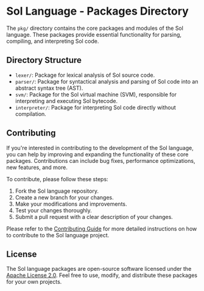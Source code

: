 # Sol Language - Packages Directory

The `pkg/` directory contains the core packages and modules of the Sol language. These packages provide essential functionality for parsing, compiling, and interpreting Sol code.

## Directory Structure

- `lexer/`: Package for lexical analysis of Sol source code.
- `parser/`: Package for syntactical analysis and parsing of Sol code into an abstract syntax tree (AST).
- `svm/`: Package for the Sol virtual machine (SVM), responsible for interpreting and executing Sol bytecode.
- `interpreter/`: Package for interpreting Sol code directly without compilation.

## Contributing

If you're interested in contributing to the development of the Sol language, you can help by improving and expanding the functionality of these core packages. Contributions can include bug fixes, performance optimizations, new features, and more.

To contribute, please follow these steps:
1. Fork the Sol language repository.
2. Create a new branch for your changes.
3. Make your modifications and improvements.
4. Test your changes thoroughly.
5. Submit a pull request with a clear description of your changes.

Please refer to the [Contributing Guide](../docs/contributing.md) for more detailed instructions on how to contribute to the Sol language project.

## License

The Sol language packages are open-source software licensed under the [Apache License 2.0](../LICENSE). Feel free to use, modify, and distribute these packages for your own projects.
